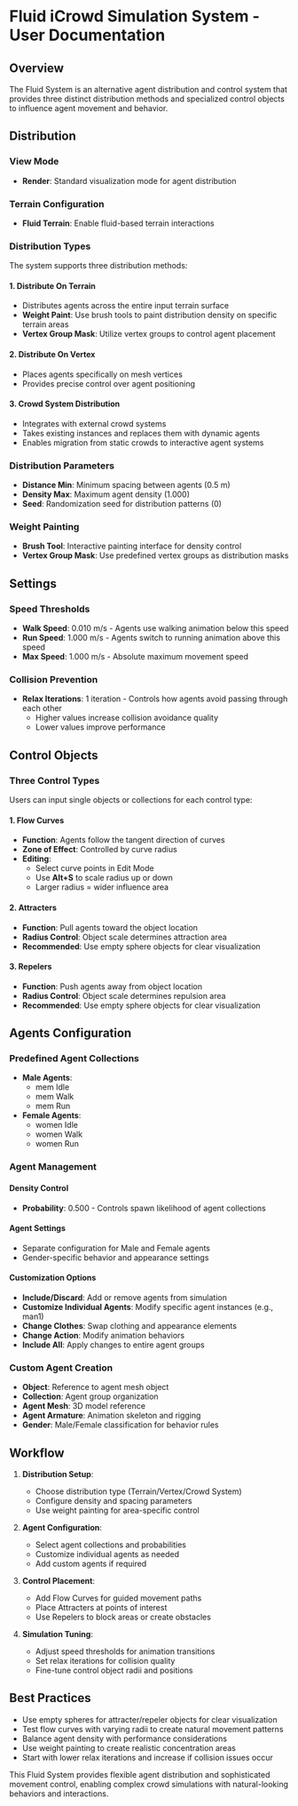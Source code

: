 # Fluid iCrowd Simulation System - User Documentation
## Overview

The Fluid System is an alternative agent distribution and control system that provides three distinct distribution methods and specialized control objects to influence agent movement and behavior.

## Distribution

### View Mode
- **Render**: Standard visualization mode for agent distribution

### Terrain Configuration
- **Fluid Terrain**: Enable fluid-based terrain interactions

### Distribution Types

The system supports three distribution methods:

#### 1. Distribute On Terrain
- Distributes agents across the entire input terrain surface
- **Weight Paint**: Use brush tools to paint distribution density on specific terrain areas
- **Vertex Group Mask**: Utilize vertex groups to control agent placement

#### 2. Distribute On Vertex
- Places agents specifically on mesh vertices
- Provides precise control over agent positioning

#### 3. Crowd System Distribution
- Integrates with external crowd systems
- Takes existing instances and replaces them with dynamic agents
- Enables migration from static crowds to interactive agent systems

### Distribution Parameters

- **Distance Min**: Minimum spacing between agents (0.5 m)
- **Density Max**: Maximum agent density (1.000)
- **Seed**: Randomization seed for distribution patterns (0)

### Weight Painting
- **Brush Tool**: Interactive painting interface for density control
- **Vertex Group Mask**: Use predefined vertex groups as distribution masks

## Settings

### Speed Thresholds
- **Walk Speed**: 0.010 m/s - Agents use walking animation below this speed
- **Run Speed**: 1.000 m/s - Agents switch to running animation above this speed
- **Max Speed**: 1.000 m/s - Absolute maximum movement speed

### Collision Prevention
- **Relax Iterations**: 1 iteration - Controls how agents avoid passing through each other
  - Higher values increase collision avoidance quality
  - Lower values improve performance

## Control Objects

### Three Control Types

Users can input single objects or collections for each control type:

#### 1. Flow Curves
- **Function**: Agents follow the tangent direction of curves
- **Zone of Effect**: Controlled by curve radius
- **Editing**:
  - Select curve points in Edit Mode
  - Use **Alt+S** to scale radius up or down
  - Larger radius = wider influence area

#### 2. Attracters
- **Function**: Pull agents toward the object location
- **Radius Control**: Object scale determines attraction area
- **Recommended**: Use empty sphere objects for clear visualization

#### 3. Repelers
- **Function**: Push agents away from object location
- **Radius Control**: Object scale determines repulsion area
- **Recommended**: Use empty sphere objects for clear visualization

## Agents Configuration

### Predefined Agent Collections
- **Male Agents**:
  - mem Idle
  - mem Walk
  - mem Run
- **Female Agents**:
  - women Idle
  - women Walk
  - women Run

### Agent Management

#### Density Control
- **Probability**: 0.500 - Controls spawn likelihood of agent collections

#### Agent Settings
- Separate configuration for Male and Female agents
- Gender-specific behavior and appearance settings

#### Customization Options
- **Include/Discard**: Add or remove agents from simulation
- **Customize Individual Agents**: Modify specific agent instances (e.g., man1)
- **Change Clothes**: Swap clothing and appearance elements
- **Change Action**: Modify animation behaviors
- **Include All**: Apply changes to entire agent groups

### Custom Agent Creation
- **Object**: Reference to agent mesh object
- **Collection**: Agent group organization
- **Agent Mesh**: 3D model reference
- **Agent Armature**: Animation skeleton and rigging
- **Gender**: Male/Female classification for behavior rules

## Workflow

1. **Distribution Setup**:
   - Choose distribution type (Terrain/Vertex/Crowd System)
   - Configure density and spacing parameters
   - Use weight painting for area-specific control

2. **Agent Configuration**:
   - Select agent collections and probabilities
   - Customize individual agents as needed
   - Add custom agents if required

3. **Control Placement**:
   - Add Flow Curves for guided movement paths
   - Place Attracters at points of interest
   - Use Repelers to block areas or create obstacles

4. **Simulation Tuning**:
   - Adjust speed thresholds for animation transitions
   - Set relax iterations for collision quality
   - Fine-tune control object radii and positions

## Best Practices

- Use empty spheres for attracter/repeler objects for clear visualization
- Test flow curves with varying radii to create natural movement patterns
- Balance agent density with performance considerations
- Use weight painting to create realistic concentration areas
- Start with lower relax iterations and increase if collision issues occur

This Fluid System provides flexible agent distribution and sophisticated movement control, enabling complex crowd simulations with natural-looking behaviors and interactions.